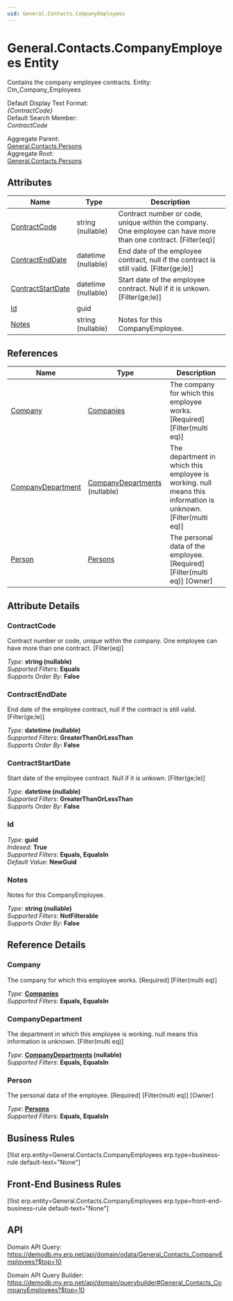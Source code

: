 ```yaml
---
uid: General.Contacts.CompanyEmployees
---
```

# General.Contacts.CompanyEmployees Entity

Contains the company employee contracts. Entity: Cm_Company_Employees

Default Display Text Format:  
_{ContractCode}_  
Default Search Member:  
_ContractCode_  

Aggregate Parent:  
[General.Contacts.Persons](General.Contacts.Persons.md)  
Aggregate Root:  
[General.Contacts.Persons](General.Contacts.Persons.md)  

## Attributes

| Name | Type | Description |
| ---- | ---- | --- |
| [ContractCode](General.Contacts.CompanyEmployees.md#contractcode) | string (nullable) | Contract number or code, unique within the company. One employee can have more than one contract. [Filter(eq)] 
| [ContractEndDate](General.Contacts.CompanyEmployees.md#contractenddate) | datetime (nullable) | End date of the employee contract, null if the contract is still valid. [Filter(ge;le)] 
| [ContractStartDate](General.Contacts.CompanyEmployees.md#contractstartdate) | datetime (nullable) | Start date of the employee contract. Null if it is unkown. [Filter(ge;le)] 
| [Id](General.Contacts.CompanyEmployees.md#id) | guid |  
| [Notes](General.Contacts.CompanyEmployees.md#notes) | string (nullable) | Notes for this CompanyEmployee. 

## References

| Name | Type | Description |
| ---- | ---- | --- |
| [Company](General.Contacts.CompanyEmployees.md#company) | [Companies](General.Contacts.Companies.md) | The company for which this employee works. [Required] [Filter(multi eq)] |
| [CompanyDepartment](General.Contacts.CompanyEmployees.md#companydepartment) | [CompanyDepartments](General.Contacts.CompanyDepartments.md) (nullable) | The department in which this employee is working. null means this information is unknown. [Filter(multi eq)] |
| [Person](General.Contacts.CompanyEmployees.md#person) | [Persons](General.Contacts.Persons.md) | The personal data of the employee. [Required] [Filter(multi eq)] [Owner] |


## Attribute Details

### ContractCode

Contract number or code, unique within the company. One employee can have more than one contract. [Filter(eq)]

_Type_: **string (nullable)**  
_Supported Filters_: **Equals**  
_Supports Order By_: **False**  

### ContractEndDate

End date of the employee contract, null if the contract is still valid. [Filter(ge;le)]

_Type_: **datetime (nullable)**  
_Supported Filters_: **GreaterThanOrLessThan**  
_Supports Order By_: **False**  

### ContractStartDate

Start date of the employee contract. Null if it is unkown. [Filter(ge;le)]

_Type_: **datetime (nullable)**  
_Supported Filters_: **GreaterThanOrLessThan**  
_Supports Order By_: **False**  

### Id

_Type_: **guid**  
_Indexed_: **True**  
_Supported Filters_: **Equals, EqualsIn**  
_Default Value_: **NewGuid**  

### Notes

Notes for this CompanyEmployee.

_Type_: **string (nullable)**  
_Supported Filters_: **NotFilterable**  
_Supports Order By_: **False**  


## Reference Details

### Company

The company for which this employee works. [Required] [Filter(multi eq)]

_Type_: **[Companies](General.Contacts.Companies.md)**  
_Supported Filters_: **Equals, EqualsIn**  

### CompanyDepartment

The department in which this employee is working. null means this information is unknown. [Filter(multi eq)]

_Type_: **[CompanyDepartments](General.Contacts.CompanyDepartments.md) (nullable)**  
_Supported Filters_: **Equals, EqualsIn**  

### Person

The personal data of the employee. [Required] [Filter(multi eq)] [Owner]

_Type_: **[Persons](General.Contacts.Persons.md)**  
_Supported Filters_: **Equals, EqualsIn**  



## Business Rules

[!list erp.entity=General.Contacts.CompanyEmployees erp.type=business-rule default-text="None"]

## Front-End Business Rules

[!list erp.entity=General.Contacts.CompanyEmployees erp.type=front-end-business-rule default-text="None"]

## API

Domain API Query:
<https://demodb.my.erp.net/api/domain/odata/General_Contacts_CompanyEmployees?$top=10>

Domain API Query Builder:
<https://demodb.my.erp.net/api/domain/querybuilder#General_Contacts_CompanyEmployees?$top=10>


